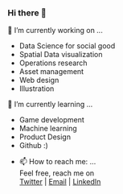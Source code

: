 ### Hi there 👋

<!---
**hamzawhite/hamzawhite** is a ✨ _special_ ✨ repository because its `README.md` (this file) appears on your GitHub profile.  
Here are some ideas to get you started:
--->
🔭 I’m currently working on ...  
* Data Science for social good
* Spatial Data visualization
* Operations research
* Asset management
* Web design
* Illustration
  
🌱 I’m currently learning ...  
* Game development
* Machine learning
* Product Design
* Github :)
  
- 📫 How to reach me: ...  
Feel free, reach me on  
[Twitter](https://twitter.com/hamzaonde) | [Email](mailto:hamza.imloul@outlook.com) | [LinkedIn](https://www.linkedin.com/in/hamza-imloul/)

<!---
- 😄 Pronouns: ...
- ⚡ Fun fact: ...
- 👯 I’m looking to collaborate on ...
- 🤔 I’m looking for help with ...
- 💬 Ask me about ...
--->
